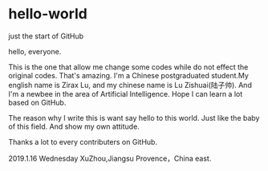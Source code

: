 # hello-world
just the start of GitHub

hello, everyone.

This is the one that allow me change some codes while do not effect the original codes. That's amazing. I'm a Chinese postgraduated student.My english name is Zirax Lu, and my chinese name is Lu Zishuai(陆子帅). And I'm a newbee in the area of Artificial Intelligence. Hope I can learn a lot based on GitHub. 

The reason why I write this is want say hello to this world. Just like the baby of this field. And show my own attitude.

Thanks a lot to every contributers on GitHub.

2019.1.16  Wednesday  XuZhou,Jiangsu Provence，China east.
